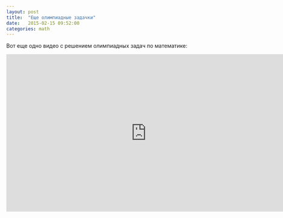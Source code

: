 ```yaml
---
layout: post
title:  "Еще олимпиадные задачки"
date:   2015-02-15 09:52:00
categories: math
---
```

Вот еще одно видео с решением олимпиадных задач по математике:

<iframe width="740" height="417" src="https://www.youtube.com/embed/chMa_Pj_uqQ" frameborder="0" allowfullscreen></iframe>